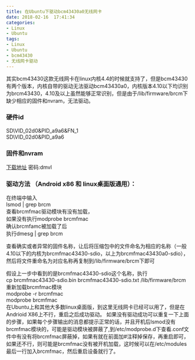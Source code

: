 ```yaml
---
title: 在Ubuntu下驱动bcm43430a0无线网卡
date: 2018-02-16  17:41:34
categories:
- Linux
- Ubuntu
tags: 
- Linux
- Ubuntu
- bcm43430
- 无线网卡驱动
---
```

其实bcm43430这款无线网卡在linux内核4.4的时候就支持了，但是bcm43430有两个版本，内核自带的驱动无法驱动bcm43430a0，内核版本4.10以下均识别为brcm43430，4.10及以上虽然能够正常识别，但是由于/lib/firmware/brcm下缺少相应的固件和nvram，无法驱动。
 
 
### 硬件id 
SD\VID_02d0&PID_a9a6&FN_1<br/>
SD\VID_02d0&PID_a9a6 

### 固件和nvram
[下载地址](https://pan.baidu.com/s/1bqgmy9h)   密码:dmvl

### 驱动方法 （Android x86 和 linux桌面版通用）： 
在终端中输入<br/>
lsmod | grep brcm<br/>
查看brcmfmac驱动模块有没有加载，<br/> 
如果没有执行modprobe brcmfmac<br/>
确认brcmfamc被加载了后<br/>
执行dmesg | grep brcm<br/>

查看确实或者异常的固件名称，让后将压缩包中的文件命名为相应的名称（一般4.10以下的内核为brcmfmac43430-sdio，以上为brcmfmac43430a0-sdio），然后将文件重命名为对应名称再复制到/lib/firmware/brcm下即可 
 
假设上一步中看到的是brcmfmac43430-sdio这个名称，执行<br/>
cp brcmfmac43430-sdio.bin brcmfmac43430-sdio.txt /lib/firmware/brcm<br/> 
重新加载brcmfmac模块<br/>
modprobe -r brcmfmac<br/>
modprobe brcmfmac<br/>
在Ubuntu上和其他大多数linux桌面版，到这里无线网卡已经可以用了，但是在Andrioid X86上不行，重启之后成功驱动。 
如果没有驱动成功可以重复一下上面的步骤，如果每个步骤输出的消息都提示正常的话，并且开机后lsmod没有brcmfmac模块的，可能是驱动模块被屏蔽了,到/etc/modprobe.d下查看.conf文件中有没有将brcmfmac屏蔽掉，如果有就在前面加#注释掉保存，再重启即可，如果还不行，则可能是brcmfmac没有被开机加载，这时候可以在/etc/modules最后一行加入brcmfmac，然后重启设备就行了。 
